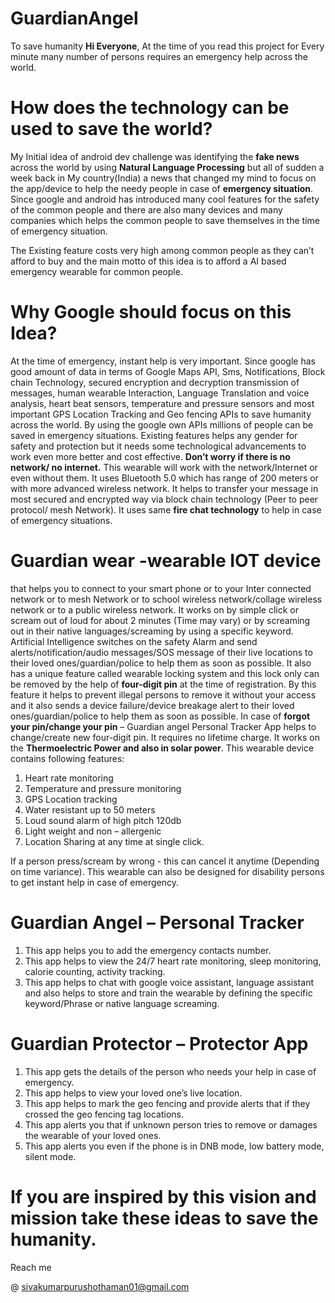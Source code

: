 # GuardianAngel
To save humanity
**Hi Everyone**,
At the time of you read this project for Every minute many number of persons requires an emergency help across the world.

# How does the technology can be used to save the world?

My Initial idea of android dev challenge was identifying the **fake news** across the world by using **Natural Language Processing** but all of sudden a week back in My country(India) a news that changed my mind to focus on the app/device to help the needy people in case of **emergency situation**.
Since google and android has introduced many cool features for the safety of the common people and there are also many devices and many companies which helps the common people to save themselves in the time of emergency situation.

The Existing feature costs very high among common people as they can’t afford to buy and the main motto of this idea is to afford a AI based emergency wearable for common people.  
# Why Google should focus on this Idea?
At the time of emergency, instant help is very important. Since google has good amount of data in terms of Google Maps API, Sms, Notifications, Block chain Technology, secured encryption and decryption transmission of messages, human wearable Interaction, Language Translation and voice analysis, heart beat sensors, temperature and pressure sensors and most important GPS Location Tracking and Geo fencing APIs to save humanity across the world. 
By using the google own APIs millions of people can be saved in emergency situations.
Existing features helps any gender for safety and protection but it needs some technological advancements to work even more better and cost effective.
**Don’t worry if there is no network/ no internet.** 
This wearable will work with the network/Internet or even without them. It uses Bluetooth 5.0 which has range of 200 meters or with more advanced wireless network. It helps to transfer your message in most secured and encrypted way via block chain technology (Peer to peer protocol/ mesh Network). It uses same **fire chat technology** to help in case of emergency situations.

# Guardian wear -wearable IOT device 
that helps you to connect to your smart phone or to your Inter connected network or to mesh Network or to school wireless network/collage wireless network or to a public wireless network. 
It works on by simple click or scream out of loud for about 2 minutes (Time may vary) or by screaming out in their native languages/screaming by using a specific keyword. Artificial Intelligence switches on the safety Alarm and send alerts/notification/audio messages/SOS message of their live locations to their loved ones/guardian/police to help them as soon as possible.
It also has a unique feature called wearable locking system and this lock only can be removed by the help of **four-digit pin** at the time of registration. By this feature it helps to prevent illegal persons to remove it without your access and it also sends a device failure/device breakage alert to their loved ones/guardian/police to help them as soon as possible. 
In case of **forgot your pin/change your pin** – Guardian angel Personal Tracker App helps to change/create new four-digit pin.
 It requires no lifetime charge. It works on the **Thermoelectric Power and also in solar power**. 
This wearable device contains following features:
1.	Heart rate monitoring
2.	Temperature and pressure monitoring
3.	GPS Location tracking
4.	Water resistant up to 50 meters
5.	Loud sound alarm of high pitch 120db
6.	Light weight and non – allergenic
7.	Location Sharing at any time at single click.

If a person press/scream by wrong - this can cancel it anytime (Depending on time variance). This wearable can also be designed for disability persons to get instant help in case of emergency. 
# Guardian Angel – Personal Tracker
1.	This app helps you to add the emergency contacts number.
2.	This app helps to view the 24/7 heart rate monitoring, sleep monitoring, calorie counting, activity tracking.
3.	This app helps to chat with google voice assistant, language assistant and also helps to store and train the wearable by defining the specific keyword/Phrase or native language screaming.
# Guardian Protector – Protector App
1.	This app gets the details of the person who needs your help in case of emergency.
2.	This app helps to view your loved one’s live location.
3.	This app helps to mark the geo fencing and provide alerts that if they crossed the geo fencing tag locations.
4.	This app alerts you that if unknown person tries to remove or damages the wearable of your loved ones.
5.	This app alerts you even if the phone is in DNB mode, low battery mode, silent mode.

# If you are inspired by this vision and mission take these ideas to save the humanity.

Reach me 

@ sivakumarpurushothaman01@gmail.com




